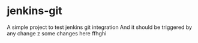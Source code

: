 # jenkins-git

A simple project to test jenkins git integration
And it should be triggered by any change
z
some changes here ffhghi

